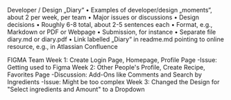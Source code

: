 Developer / Design „Diary“
 • Examples of developer/design „moments“, about 2 per week, per team
 • Major issues or discussions
 • Design decisions
 • Roughly 6-8 total, about 2-5 sentences each
 • Format, e.g., Markdown or PDF or Webpage
 • Submission, for instance
 • Separate file diary.md or diary.pdf
 • Link labelled „Diary“ in readme.md pointing to online resource, e.g., in Atlassian Confluence

FIGMA Team
Week 1: Create Login Page, Homepage, Profile Page
	-Issue: Getting used to Figma 
Week 2: Other People's Profile, Create Recipe, Favorites Page
	-Discussion: Add-Ons like Comments and Search by Ingredients
	-Issue: Might be too complex
Week 3: Changed the Design for "Select ingredients and Amount" to a Dropdown
